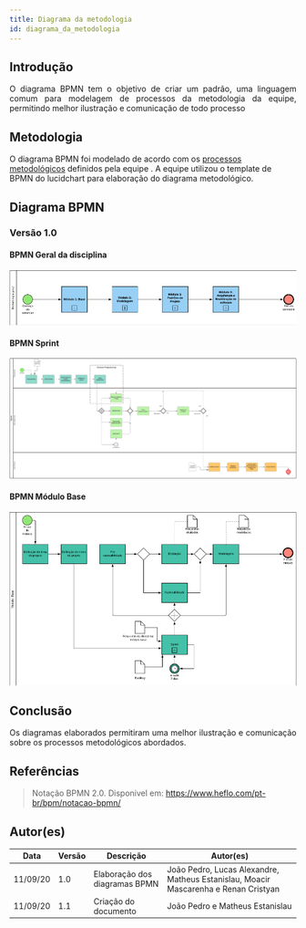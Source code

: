 ```yaml
---
title: Diagrama da metodologia
id: diagrama_da_metodologia
---
```



## Introdução

<p align = "justify">
O diagrama BPMN tem o objetivo de criar um padrão, uma linguagem comum para modelagem de processos da metodologia da equipe, permitindo melhor ilustração e comunicação de todo processo
</p>

## Metodologia

O diagrama BPMN foi modelado de acordo com os [processos metodológicos](./metodologia.md) definidos pela equipe . A equipe utilizou o template de BPMN do lucidchart para elaboração do diagrama metodológico.



## Diagrama BPMN


### Versão 1.0

#### BPMN Geral da disciplina

[![Bpmn geral](../assets/Bpmn/bpmn_geral.png)](../assets/Bpmn/bpmn_geral.png)

#### BPMN Sprint

[![BPMN Sprint](../assets/Bpmn/bpmn_sprint.png)](../assets/Bpmn/bpmn_sprint.png)

#### BPMN Módulo Base

[![BPMN Base](../assets/Bpmn/bpmn_base.png)](../assets/Bpmn/bpmn_base.png)


## Conclusão

<p align = "justify">
Os diagramas elaborados permitiram uma melhor ilustração e comunicação sobre os processos metodológicos abordados.
</p>

## Referências

> Notação BPMN 2.0. Disponivel em: https://www.heflo.com/pt-br/bpm/notacao-bpmn/

## Autor(es)

| Data | Versão | Descrição | Autor(es) |
| -- | -- | -- | -- |
| 11/09/20 | 1.0 | Elaboração dos diagramas BPMN | João Pedro, Lucas Alexandre, Matheus Estanislau, Moacir Mascarenha e Renan Cristyan| 
| 11/09/20 | 1.1 | Criação do documento | João Pedro e Matheus Estanislau | 